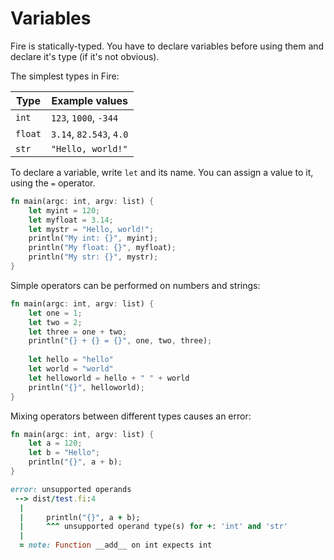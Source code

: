 # Variables

Fire is statically-typed. You have to declare variables before using them and declare it's type (if it's not obvious).

The simplest types in Fire:

| **Type** | **Example values**       |
|----------|--------------------------|
| `int`    | `123`, `1000`, `-344`    |
| `float`  | `3.14`, `82.543`, `4.0`  |
| `str`    | `"Hello, world!"`        |

To declare a variable, write `let` and its name.
You can assign a value to it, using the `=` operator.

```rust
fn main(argc: int, argv: list) {
    let myint = 120;
    let myfloat = 3.14;
    let mystr = "Hello, world!";
    println("My int: {}", myint);
    println("My float: {}", myfloat);
    println("My str: {}", mystr);
}
```

Simple operators can be performed on numbers and strings:

```rust
fn main(argc: int, argv: list) {
    let one = 1;
    let two = 2;
    let three = one + two;
    println("{} + {} = {}", one, two, three);
    
    let hello = "hello"
    let world = "world"
    let helloworld = hello + " " + world
    println("{}", helloworld);
}
```

Mixing operators between different types causes an error:

```rust
fn main(argc: int, argv: list) {
    let a = 120;
    let b = "Hello";
    println("{}", a + b);
}
```

```ruby
error: unsupported operands
 --> dist/test.fi:4
  |
  |     println("{}", a + b);
  |     ^^^ unsupported operand type(s) for +: 'int' and 'str'
  |
  = note: Function __add__ on int expects int
```
